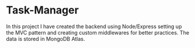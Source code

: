 # Task-Manager
In this project I have created the backend using Node/Express setting up the MVC pattern and creating custom middlewares for better practices. The data is stored in MongoDB Atlas.
